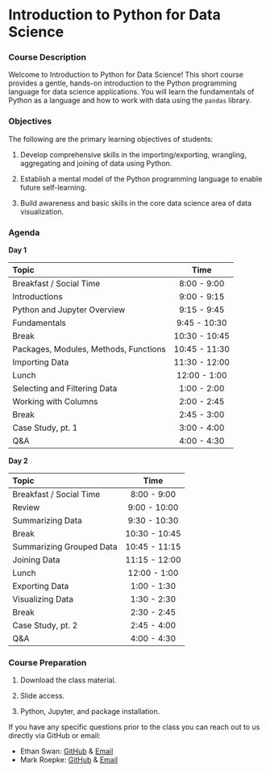 # Introduction to Python for Data Science

### Course Description

Welcome to Introduction to Python for Data Science! This short course provides a gentle, hands-on introduction to the Python programming language for data science applications. You will learn the fundamentals of Python as a language and how to work with data using the `pandas` library.

### Objectives

The following are the primary learning objectives of students:

1. Develop comprehensive skills in the importing/exporting, wrangling, aggregating and joining of data using Python.

2. Establish a mental model of the Python programming language to enable future self-learning.

3. Build awareness and basic skills in the core data science area of data visualization.

### Agenda

**Day 1**

| Topic                                                                          |     Time      |
| :----------------------------------------------------------------------------- | :-----------: |
| Breakfast / Social Time                                                        |  8:00 - 9:00  |
| Introductions                                                                  |  9:00 - 9:15  |
| Python and Jupyter Overview                                                    |  9:15 - 9:45  |                               
| Fundamentals                                                                   |  9:45 - 10:30 |
| Break                                                                          | 10:30 - 10:45 |
| Packages, Modules, Methods, Functions                                          | 10:45 - 11:30 |
| Importing Data                                                                 | 11:30 - 12:00 |
| Lunch                                                                          | 12:00 - 1:00  |
| Selecting and Filtering Data                                                   |  1:00 - 2:00  |
| Working with Columns                                                           |  2:00 - 2:45  |
| Break                                                                          |  2:45 - 3:00  |
| Case Study, pt. 1                                                              |  3:00 - 4:00  |
| Q\&A                                                                           |  4:00 - 4:30  |

**Day 2**

| Topic                                                                          |     Time      |
| :----------------------------------------------------------------------------- | :-----------: |
| Breakfast / Social Time                                                        |  8:00 - 9:00  |
| Review                                                                         |  9:00 - 10:00 |
| Summarizing Data                                                               |  9:30 - 10:30 |
| Break                                                                          | 10:30 - 10:45 |
| Summarizing Grouped Data                                                       | 10:45 - 11:15 |
| Joining Data                                                                   | 11:15 - 12:00 |
| Lunch                                                                          | 12:00 - 1:00  |
| Exporting Data                                                                 |  1:00 - 1:30  |
| Visualizing Data                                                               |  1:30 - 2:30  |
| Break                                                                          |  2:30 - 2:45  |
| Case Study, pt. 2                                                              |  2:45 - 4:00  |
| Q\&A                                                                           |  4:00 - 4:30  |

### Course Preparation

1. Download the class material.

2. Slide access.

3. Python, Jupyter, and package installation.


If you have any specific questions prior to the class you can reach out to us directly via GitHub or email:

  * Ethan Swan: [GitHub](https://www.github.com/eswan18) & [Email](mailto:ethanpswan@gmail.com)
  * Mark Roepke: [GitHub](https://www.github.com/markroepke) & [Email](mailto:mroepke5@gmail.com)
